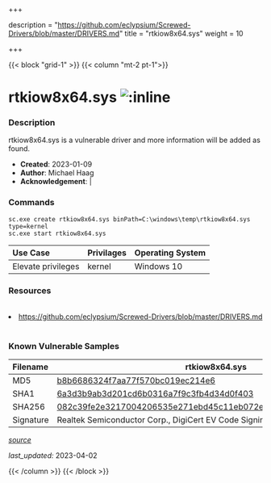 +++

description = "https://github.com/eclypsium/Screwed-Drivers/blob/master/DRIVERS.md"
title = "rtkiow8x64.sys"
weight = 10

+++


{{< block "grid-1" >}}
{{< column "mt-2 pt-1">}}


# rtkiow8x64.sys ![:inline](/images/twitter_verified.png) 


### Description

rtkiow8x64.sys is a vulnerable driver and more information will be added as found.

- **Created**: 2023-01-09
- **Author**: Michael Haag
- **Acknowledgement**:  | [](https://twitter.com/)

### Commands

```
sc.exe create rtkiow8x64.sys binPath=C:\windows\temp\rtkiow8x64.sys type=kernel
sc.exe start rtkiow8x64.sys
```

| Use Case | Privilages | Operating System | 
|:---- | ---- | ---- |
| Elevate privileges | kernel | Windows 10 |

### Resources
<br>
<li><a href=" https://github.com/eclypsium/Screwed-Drivers/blob/master/DRIVERS.md"> https://github.com/eclypsium/Screwed-Drivers/blob/master/DRIVERS.md</a></li>
<br>

### Known Vulnerable Samples

| Filename | rtkiow8x64.sys |
|:---- | ---- | 
| MD5 | <a href="https://www.virustotal.com/gui/file/b8b6686324f7aa77f570bc019ec214e6">b8b6686324f7aa77f570bc019ec214e6</a> |
| SHA1 | <a href="https://www.virustotal.com/gui/file/6a3d3b9ab3d201cd6b0316a7f9c3fb4d34d0f403">6a3d3b9ab3d201cd6b0316a7f9c3fb4d34d0f403</a> |
| SHA256 | <a href="https://www.virustotal.com/gui/file/082c39fe2e3217004206535e271ebd45c11eb072efde4cc9885b25ba5c39f91d">082c39fe2e3217004206535e271ebd45c11eb072efde4cc9885b25ba5c39f91d</a> |
| Signature | Realtek Semiconductor Corp., DigiCert EV Code Signing CA, DigiCert   |


[*source*](https://github.com/magicsword-io/LOLDrivers/tree/main/yaml/rtkiow8x64.sys.yml)

*last_updated:* 2023-04-02








{{< /column >}}
{{< /block >}}
